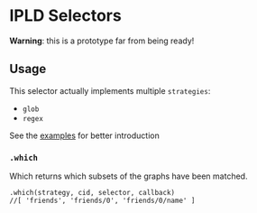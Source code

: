 # IPLD Selectors

**Warning**: this is a prototype far from being ready!

## Usage

This selector actually implements multiple `strategies`:
- `glob`
- `regex`

See the [examples](https://github.com/nicola/js-ipld-selector/tree/master/examples) for better introduction

### `.which`

Which returns which subsets of the graphs have been matched.

```
.which(strategy, cid, selector, callback)
//[ 'friends', 'friends/0', 'friends/0/name' ]
```

```
```

